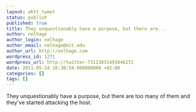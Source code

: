 ```yaml
---
layout: aktt_tweet
status: publish
published: true
title: They unquestionably have a purpose, but there are...
author: nelhage
author_login: nelhage
author_email: nelhage@mit.edu
author_url: http://nelhage.com
wordpress_id: 1271
wordpress_url: http://twitter-73123831493046272
date: 2011-05-24 16:30:54.000000000 +02:00
categories: []
tags: []
---
```

They unquestionably have a purpose, but there are too many of them and they've started attacking the host.
